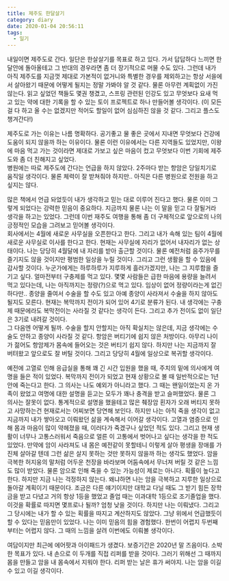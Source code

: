 ```yaml
---
title: 제주도 한달살기
category: diary
date: 2020-01-04 20:56:11
tags:
  - 일기
---
```


내일이면  제주도로 간다. 일단은 한살살기를 목표로 하고 있다. 가서 답답하다 느끼면 한달안에 돌아올테고 그 반대의 경우라면 좀 더 장기적으로 머물 수도 있다. 그런데 내가 아직 제주도를 지금껏 제대로 가본적이 없거니와 특별한 경우를 제외하고는 항상 서을에서 살아왔기 때문에 어떻게 될지는 정말 가봐야 알 것 같다. 물론 아무런 계획없이 가진 않는다. 읽고 싶었던 책들도 몇권 챙겼고, 스프링 관련된 인강도 있고 무엇보다 요새 먹고 있는 약에 대한 기록을 할 수 있는 토이 프로젝트로 하나 만들어볼 생각이다. (이 모든걸 다 하고 올 수는 없겠지만 적어도 할일이 없어 심심하진 않을 것 같다. 그리고 플스도 챙겨간다!)  

제주도로 가는 이유는 나름 명확하다. 공기좋고 물 좋은 곳에서 지내면 무엇보다 건강에 도움이 되지 않을까 하는 이유이다. 물론 이런 이유에서는 다른 지역들도 있었지만, 이왕에 마음 먹고 가는 것이라면 제대로 가보고 싶은 마음이 컸고 무엇보다 이번 기회에 제주도와 좀 더 친해지고 싶었다.  
병원에는 따로 제주도에 간다는 언급을 하지 않았다. 2주마다 받는 항암은 당일치기로 움직일 생각이다. 물론 체력이 잘 받쳐줘야 하지만.. 아직은 다른 병원으로 전원을 하고 싶지는 않다. 

많은 책에서 언급 돠었듯이 내가 생각하고 믿는 대로 이루어 진다고 했다. 물론 이미 그렇게 되었다는 강력한 믿음이 중요하다. 지금까지 물론 나는 이 말을 믿고 다 잘될거라 생각을 하고는 있었다. 그런데 이번 재주도 여행을 통해 좀 더 구체적으로 앞으로의 나의 긍정적인 모습을 그려보고 믿어볼 생각이다.  
회사에서는 4월에 새로운 사무실을 오픈한다고 한다. 그리고 내가 속해 있는 팀이 4월에 새로운 사무실로 이사를 한다고 한다. 현재는 사무실에 자리가 없어서 내자리가 없는 상태이다. 나는 당당히  4월달에 내 자리를 받아 출근할 것이다. 물론 예전처럼 음주가무를 즐기지도 않을 것이지만 평범한 일상을 누릴 것이다. 그리고 그런 생활을 할 수 있음에 감사할 것이다. 누군가에게는 하루하루가 지루하게 흘러가겠지만, 나는 그 지루함을 즐기고 싶다. 
 얼마전부터 구충제를 먹고 있다. 몇몇 사람들은 급한 마음에 용량을 늘려서 먹고 있다는데, 나는 아직까지는 정량(?)으로 먹고 있다. 임상이 없어 정량이라는게 없긴 하다만..  종양을 줄여서 수술을 할 수도 있고 아예 종양이 사라져서 수술을 하지 않아도 될지도 모른다. 현재는 복막까지 전이가 되어 있어 4기로 분류가 된다. 내 생각에는 구충제 때문에라도 복막전이는 사라질 것 같다는 생각이 든다. 그리고 추가 전이도 없이 일단은 3기로 내려갈 것이다.  
그 다음엔 어떻게 될까. 수술을 할지 안할지는 아직 확실치는 않은데, 지금 생각에는 수술도 안하고 종양이 사라질 것 같다. 
항암은 버티기에 쉽지 않은 처방이다. 아무리 나이가 젊어도 항암제가 몸속에 들어오는 것은 버티기 쉽지 않다. 하지만 나는 지금까지 잘 버텨왔고 앞으로도 잘 버틸 것이다. 그리고 당당히 4월에 일상으로 복귀할 생각이다.  

예전에 고열로 인해 응급실을 통해 꽤 긴 시간 입원을 했을 때, 주치의 밑에 의사에게 여명을 들은 적이 있었다. 복막까지 전이가 되었고 현재 상황으로 볼 때 일반적으로는 1년안에 죽는다고 한다. 그 의사는 나도 예외가 아니라고 했다. 그 때는 왠일이었는지 온 가족이 왔었고 여명에 대한 설명을 듣고는 모두가 꽤나 충격을 받고 슬퍼했었다. 물론 그 의사는 잘못이 없다. 통계적으로 설명을 했을테고 많은 췌장암 횐자가 오래 버티지 못하고 사망하는건 현재로서는 어찌보면 당연해 보인다. 하지만 나는 아직 죽을 생각이 없고 지금까지 내가 쌓아오고 이뤄왔던 삶을 계속해서 이어갈 생각이다. 
 고열과 염증으로 인해 몸과 마음이 많이 약헤졌을 때, 이러다가 죽겠구나 싶었던 적도 있다. 그리고 현재 생활이 너무나 고통스러워서 죽음으로 얼른 이 고통에서 벗어나고 싶다는 생각을 한 적도 있었다. 만약에 암이 사라져도 내 몸은 예전같이 못할테니 이렇게 살아 평생을 장애를 가진체 살아갈 텐데 그런 삶은 살지 못하는 것만 못하지 않을까 하는 생각도 했었다. 암을 극복한 허지웅의 말처럼 어두운 천장을 바라보며 어둠속에서 무너져 버릴 것 같은 느낌도 많이 받았다. 물론 암으로 인해 죽을 수 있는 가능성이 제로는 아니다. 획률이 높다고 한다. 하지만 지금 나는 걱정하지 않는다. 왜냐하면 나는 암을 극복하고 지루한 일상으로 돌아갈 계획이기 때문이다. 조금은 다른 얘기이지만 대학교 다닐 때도 그 받기 힘든 장학금을 받고 다녔고 거의 항상 1등을 했었고 졸업 때는 이과대학 1등으로 조기졸업을 했다. 이것을 확률로 따지면 몇프로나 될까? 엄청 낮을 것이다. 하지만 나는 이뤄냈다. 그리고 그 당시에는 내가 할 수 있는 획률을 따지고 계산하지도 않았다. 그냥 위에서 언급했듯이 할 수 있다는 믿음만이 있었다. 나는 이미 믿음의 힘을 경험했다. 한번이 어렵지 두번째 부터는 어렵지 않다. 그 때의 느낌을 살려 이번에도 이뤄볼 생각이다.  

여담이지만 최근에 에어팟과 아이패드가 생겼다. 보증기간은 2020년 말 즈음이다. 소박한 목표가 있다. 내 손으로 이 두개를 직접 리퍼를 받을 것이다. 그러기 위해선 그 때까지 몸을 만들고 암을 내 몸속에서 지워야 한다. 리퍼 받는 날은 휴가 써야지. 
나는 암을 이길 수 있고 이길 생각이다. 